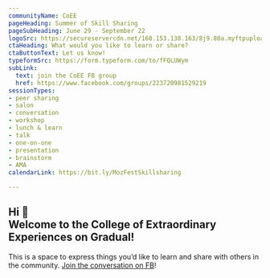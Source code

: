 ```yaml
---
communityName: CoEE
pageHeading: Summer of Skill Sharing
pageSubHeading: June 29 - September 22
logoSrc: https://secureservercdn.net/160.153.138.163/8j9.80a.myftpupload.com/wp-content/uploads/2020/02/SVG_coee-white-owl-1.svg
ctaHeading: What would you like to learn or share?
ctaButtonText: Let us know!
typeformSrc: https://form.typeform.com/to/fFQLUWym
subLink:
  text: join the CoEE FB group
  href: https://www.facebook.com/groups/223720981529219
sessionTypes:
- peer sharing
- salon
- conversation
- workshop
- lunch & learn
- talk
- one-on-one
- presentation
- brainstorm
- AMA
calendarLink: https://bit.ly/MozFestSkillsharing

---
```

## Hi 👋 <br /> Welcome to the College of Extraordinary Experiences on Gradual!

This is a space to express things you’d like to learn and share with others in the community. [Join the conversation on FB](https://www.facebook.com/groups/223720981529219)!